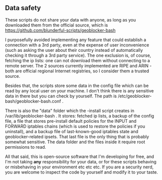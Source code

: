 ## **Data safety**
These scripts do not share your data with anyone, as long as you downloaded them from the official source, which is
https://github.com/blunderful-scripts/geoblocker-bash

I purposefully avoided implementing any feature that could establish a connection with a 3rd party, even at the expense of user inconvenience (such as asking the user about their country instead of automatically checking it through a 3rd party service). The one exclusion is, of course, fetching the ip lists: one can not download them without connecting to a remote server. The 2 sources currently implemented are RIPE and ARIN - both are official regional Internet registries, so I consider them a trusted source.

Besides that, the scripts store some data in the config file which can be read by any local user on your machine. I don't think there is any sensitive data in there but you can check by yourself. The path is /etc/geoblocker-bash/geoblocker-bash.conf .

There is also the "data" folder which the -install script creates in /var/lib/geoblocker-bash . It stores: fetched ip lists, a backup of the config file, a file that stores pre-install default policies for the INPUT and FORWARD iptables chains (which is used to restore the policies if you uninstall), and a backup file of last-known-good iptables state and geoblocker-related ipsets. That last file is the only thing that is probably somewhat sensitive. The data folder and the files inside it require root permissions to read.

All that said, this is open-source software that I'm developing for free, and I'm not taking **any** responsibility for your data, or for these scripts behaving or misbehaving in your environment etc etc etc. If you are a security nerd, you are welcome to inspect the code by yourself and modify it to your taste.
